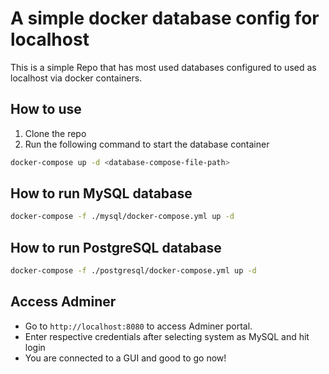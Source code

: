 # A simple docker database config for localhost

This is a simple Repo that has most used databases configured to used as localhost via docker containers.

## How to use

1. Clone the repo
2. Run the following command to start the database container

```bash
docker-compose up -d <database-compose-file-path>
```

## How to run MySQL database
```bash
docker-compose -f ./mysql/docker-compose.yml up -d 
```

## How to run PostgreSQL database
```bash
docker-compose -f ./postgresql/docker-compose.yml up -d 
```

## Access Adminer
- Go to `http://localhost:8080` to access Adminer portal.
- Enter respective credentials after selecting system as MySQL and hit login
- You are connected to a GUI and good to go now!